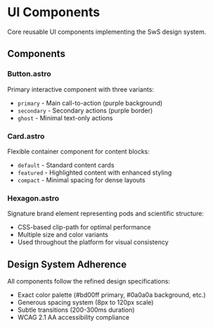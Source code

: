# UI Components

Core reusable UI components implementing the SwS design system.

## Components

### Button.astro
Primary interactive component with three variants:
- `primary` - Main call-to-action (purple background)
- `secondary` - Secondary actions (purple border)
- `ghost` - Minimal text-only actions

### Card.astro
Flexible container component for content blocks:
- `default` - Standard content cards
- `featured` - Highlighted content with enhanced styling
- `compact` - Minimal spacing for dense layouts

### Hexagon.astro
Signature brand element representing pods and scientific structure:
- CSS-based clip-path for optimal performance
- Multiple size and color variants
- Used throughout the platform for visual consistency

## Design System Adherence

All components follow the refined design specifications:
- Exact color palette (#bd00ff primary, #0a0a0a background, etc.)
- Generous spacing system (8px to 120px scale)
- Subtle transitions (200-300ms duration)
- WCAG 2.1 AA accessibility compliance